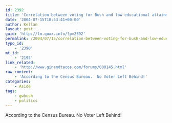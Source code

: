```yaml
---
id: 2392
title: 'Correlation between voting for Bush and low educational attainment.'
date: '2004-07-15T10:53:41+00:00'
author: Kellan
layout: post
guid: 'http://lm.quxx.info/?p=2392'
permalink: /2004/07/15/correlation-between-voting-for-bush-and-low-educational-attainment/
typo_id:
    - '2390'
mt_id:
    - '2195'
link_related:
    - 'http://www.ginandtacos.com/forums/000145.html'
raw_content:
    - 'According to the Census Bureau.  No Voter Left Behind!'
categories:
    - Aside
tags:
    - gwbush
    - politics
---
```


According to the Census Bureau. No Voter Left Behind!